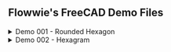 ## Flowwie's FreeCAD Demo Files
<details>
  <summary>Demo 001 - Rounded Hexagon</summary>
<br>
  
_File: fc019_DEMO_rounded_hexagon.FCStd_

**EN**
Created after a user request. The user wanted to create a hexagon with rounded corners. The demo file is created by a sketch in the XY plane containing a simple hexagon shape. The fillets have been created after this in the 3D view by using the fillet feature.

**DE**
Nach einer Zuschaueranfrage erstellt. Der Zuschauer möchte ein Sechseck mit abgerundeten Kanten erzeugen. In der Demo-Datei wurde das Sechseck über eine Skizze auf der XY-Ebene erstellt, die die Kontur eines simplen Sechsecks enthält. Nach dem Aufpolstern wurden die Kantenverrundungen per 3D Befehl (Abrundung Formelement) angebracht.

**Flowwie's Tipp:**
To make the selection of the hexagon corners easier, press (V,3) or _View-> Draw Style-> Wireframe_ to see a wireframe model of your 3D geometry. After the selection press (V,1) to switch back to the standard draw style in your 3D window.

![rounded_hexagon_image](https://github.com/Flowwie/flowwie-freecad/blob/master/demo_files/fc019_DEMO_rounded_hexagon_preview.png)
</details>

<details>
  <summary>Demo 002 - Hexagram</summary>
<br>
  
_File: fc019_DEMO_002_hexagram.FCStd_

**EN**
Created for a user request in FreeCAD 0.19 Part Design. You can change the dimensions of the hexagram by editing the parameters in the _hexagram_sketch_.

![hexagram_image](https://github.com/Flowwie/flowwie-freecad/blob/master/demo_files/fc019_DEMO_002_hexagram_preview.png)
</details>

